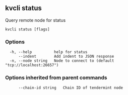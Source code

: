 <!--
title: status
-->
## kvcli status

Query remote node for status

```
kvcli status [flags]
```

### Options

```
  -h, --help          help for status
      --indent        Add indent to JSON response
  -n, --node string   Node to connect to (default "tcp://localhost:26657")
```

### Options inherited from parent commands

```
      --chain-id string   Chain ID of tendermint node
```

